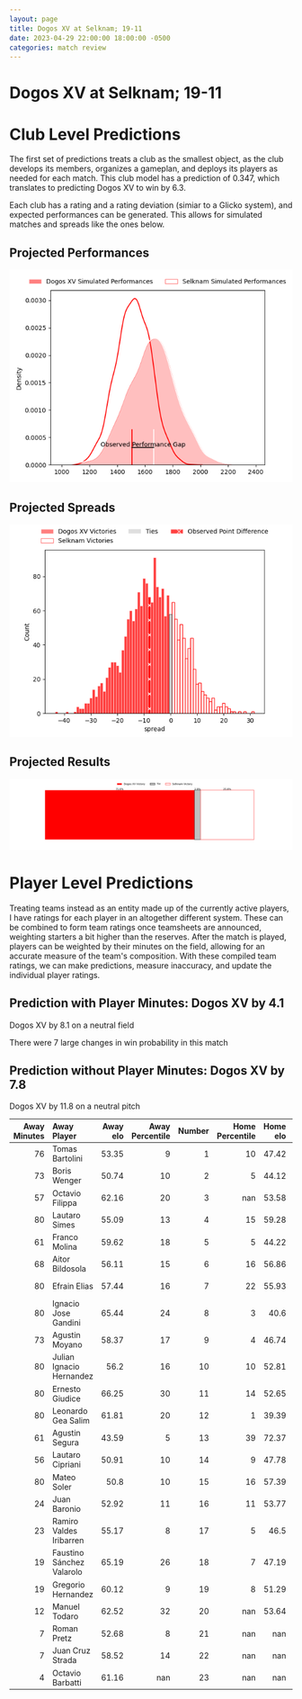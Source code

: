 ```yaml
---  
layout: page  
title: Dogos XV at Selknam; 19-11  
date: 2023-04-29 22:00:00 18:00:00 -0500  
categories: match review  
---
```

# Dogos XV at Selknam; 19-11

# Club Level Predictions


The first set of predictions treats a club as the smallest object, as the club develops its members, organizes a gameplan, and deploys its players as needed for each match. This club model has a prediction of 0.347, which translates to predicting Dogos XV to win by 6.3.

Each club has a rating and a rating deviation (simiar to a Glicko system), and expected performances can be generated. This allows for simulated matches and spreads like the ones below.
## Projected Performances


![Projected Performances](plots/performances_2023-04-29-Selknam-DogosXV.png)
## Projected Spreads


![Projected Spreads](plots/spreads_2023-04-29-Selknam-DogosXV.png)
## Projected Results


![Projected Results](plots/resultbar_2023-04-29-Selknam-DogosXV.png)
# Player Level Predictions


Treating teams instead as an entity made up of the currently active players, I have ratings for each player in an altogether different system. These can be combined to form team ratings once teamsheets are announced, weighting starters a bit higher than the reserves. After the match is played, players can be weighted by their minutes on the field, allowing for an accurate measure of the team's composition. With these compiled team ratings, we can make predictions, measure inaccuracy, and update the individual player ratings.
## Prediction with Player Minutes: Dogos XV by 4.1


Dogos XV by 8.1 on a neutral field

There were 7 large changes in win probability in this match
## Prediction without Player Minutes: Dogos XV by 7.8


Dogos XV by 11.8 on a neutral pitch



|   Away Minutes | Away Player               |   Away elo |   Away Percentile |   Number |   Home Percentile |   Home elo | Home Player             |   Home Minutes |
|---------------:|:--------------------------|-----------:|------------------:|---------:|------------------:|-----------:|:------------------------|---------------:|
|             76 | Tomas Bartolini           |      53.35 |                 9 |        1 |                10 |      47.42 | Salvador Lues           |             62 |
|             73 | Boris Wenger              |      50.74 |                10 |        2 |                 5 |      44.12 | Diego Escobar           |             80 |
|             57 | Octavio Filippa           |      62.16 |                20 |        3 |               nan |      53.58 | Esteban Inostroza       |             49 |
|             80 | Lautaro Simes             |      55.09 |                13 |        4 |                15 |      59.28 | Pablo Huete             |             80 |
|             61 | Franco Molina             |      59.62 |                18 |        5 |                 5 |      44.22 | Javier Eissmann         |             43 |
|             68 | Aitor Bildosola           |      56.11 |                15 |        6 |                16 |      56.86 | Clemente Saavedra       |             80 |
|             80 | Efrain Elias              |      57.44 |                16 |        7 |                22 |      55.93 | Ignacio Silva           |             49 |
|             80 | Ignacio Jose Gandini      |      65.44 |                24 |        8 |                 3 |      40.6  | Raimundo Martinez       |             80 |
|             73 | Agustin Moyano            |      58.37 |                17 |        9 |                 4 |      46.74 | Marcelo Torrealba       |             49 |
|             80 | Julian Ignacio Hernandez  |      56.2  |                16 |       10 |                10 |      52.81 | Rodrigo Fernandez       |             80 |
|             80 | Ernesto Giudice           |      66.25 |                30 |       11 |                14 |      52.65 | Santiago Videla         |             80 |
|             80 | Leonardo Gea Salim        |      61.81 |                20 |       12 |                 1 |      39.39 | Pablo Casas             |             80 |
|             61 | Agustin Segura            |      43.59 |                 5 |       13 |                39 |      72.37 | Domingo Saavedra        |             80 |
|             56 | Lautaro Cipriani          |      50.91 |                10 |       14 |                 9 |      47.78 | Gaspar Moltedo          |             80 |
|             80 | Mateo Soler               |      50.8  |                10 |       15 |                16 |      57.39 | Francisco Urroz         |             80 |
|             24 | Juan Baronio              |      52.92 |                11 |       16 |                11 |      53.77 | Santiago Pedrero        |             37 |
|             23 | Ramiro Valdes Iribarren   |      55.17 |                 8 |       17 |                 5 |      46.5  | Nicolas Herreros        |             31 |
|             19 | Faustino Sánchez Valarolo |      65.19 |                26 |       18 |                 7 |      47.19 | Alfonso Escobar Alvarez |             31 |
|             19 | Gregorio Hernandez        |      60.12 |                 9 |       19 |                 8 |      51.29 | Inaki Gurruchaga        |             31 |
|             12 | Manuel Todaro             |      62.52 |                32 |       20 |               nan |      53.64 | Vittorio Lastra         |             18 |
|              7 | Roman Pretz               |      52.68 |                 8 |       21 |               nan |     nan    | nan                     |            nan |
|              7 | Juan Cruz Strada          |      58.52 |                14 |       22 |               nan |     nan    | nan                     |            nan |
|              4 | Octavio Barbatti          |      61.16 |               nan |       23 |               nan |     nan    | nan                     |            nan |


